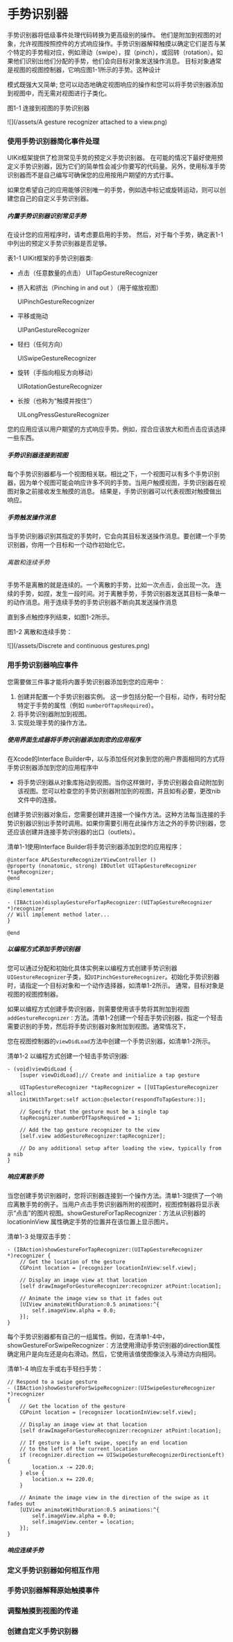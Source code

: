 # 手势识别器

手势识别器将低级事件处理代码转换为更高级别的操作。 他们是附加到视图的对象，允许视图按照控件的方式响应操作。手势识别器解释触摸以确定它们是否与某个特定的手势相对应，例如滑动（swipe），捏（pinch），或回转（rotation）。如果他们识别出他们分配的手势，他们会向目标对象发送操作消息。 目标对象通常是视图的视图控制器，它响应图1-1所示的手势。这种设计

模式既强大又简单; 您可以动态地确定视图响应的操作和您可以将手势识别器添加到视图中，而无需对视图进行子类化。

图1-1 连接到视图的手势识别器

![](/assets/A gesture recognizer attached to a view.png)

### 使用手势识别器简化事件处理

UIKit框架提供了检测常见手势的预定义手势识别器。 在可能的情况下最好使用预定义手势识别器，因为它们的简单性会减少你要写的代码量。另外，使用标准手势识别器而不是自己编写可确保您的应用按用户期望的方式行事。

如果您希望自己的应用能够识别唯一的手势，例如选中标记或旋转运动，则可以创建您自己的自定义手势识别器。

##### 内置手势识别器识别常见手势

在设计您的应用程序时，请考虑要启用的手势。 然后，对于每个手势，确定表1-1中列出的预定义手势识别器是否足够。

表1-1 UIKit框架的手势识别器类:

* 点击（任意数量的点击）
  UITapGestureRecognizer

* 挤入和挤出（Pinching in and out ）（用于缩放视图）

  UIPinchGestureRecognizer

* 平移或拖动

  UIPanGestureRecognizer

* 轻扫（任何方向）

  UISwipeGestureRecognizer

* 旋转（手指向相反方向移动）

  UIRotationGestureRecognizer

* 长按（也称为“触摸并按住”）

  UILongPressGestureRecognizer

您的应用应该以用户期望的方式响应手势。例如，捏合应该放大和而点击应该选择一些东西。

##### 手势识别器连接到视图

每个手势识别器都与一个视图相关联。相比之下，一个视图可以有多个手势识别器，因为单个视图可能会响应许多不同的手势。当用户触摸视图，手势识别器在视图对象之前接收发生触摸的消息。 结果是，手势识别器可以代表视图对触摸做出响应。

##### 手势触发操作消息

当手势识别器识别其指定的手势时，它会向其目标发送操作消息。要创建一个手势识别器，你用一个目标和一个动作初始化它。

###### 离散和连续手势

手势不是离散的就是连续的。一个离散的手势，比如一次点击，会出现一次。 连续的手势，如捏，发生一段时间。对于离散手势，手势识别器发送其目标一条单一的动作消息。用于连续手势的手势识别器不断向其发送操作消息

直到多点触控序列结束，如图1-2所示。

图1-2 离散和连续手势：

![](/assets/Discrete and continuous gestures.png)

### 用手势识别器响应事件

您需要做三件事才能将内置手势识别器添加到您的应用中：

1. 创建并配置一个手势识别器实例。
   这一步包括分配一个目标，动作，有时分配特定于手势的属性（例如
   `numberOfTapsRequired`）。
2. 将手势识别器附加到视图。
3. 实现处理手势的操作方法。

##### 使用界面生成器将手势识别器添加到您的应用程序

在Xcode的Interface Builder中，以与添加任何对象到您的用户界面相同的方式将手势识别器添加到您的应用程序中

 - 将手势识别器从对象库拖动到视图。当你这样做时，手势识别器会自动附加到该视图。您可以检查您的手势识别器附加到的视图，并且如有必要，更改nib文件中的连接。

创建手势识别器对象后，您需要创建并连接一个操作方法。这种方法每当连接的手势识别器识别出手势时调用。如果你需要引用在此操作方法之外的手势识别器，您还应该创建并连接手势识别器的出口（outlets）。

清单1-1使用Interface Builder将手势识别器添加到您的应用程序：

```
@interface APLGestureRecognizerViewController ()
@property (nonatomic, strong) IBOutlet UITapGestureRecognizer *tapRecognizer;
@end

@implementation

- (IBAction)displayGestureForTapRecognizer:(UITapGestureRecognizer *)recognizer
// Will implement method later...
}

@end
```

##### 以编程方式添加手势识别器

您可以通过分配和初始化具体实例来以编程方式创建手势识别器`UIGestureRecognizer`子类，如`UIPinchGestureRecognizer`。初始化手势识别器时，请指定一个目标对象和一个动作选择器，如清单1-2所示。 通常，目标对象是视图的视图控制器。

如果以编程方式创建手势识别器，则需要使用该手势将其附加到视图`addGestureRecognizer：`方法。清单1-2创建一个轻击手势识别器，指定一个轻击需要识别的手势，然后将手势识别器对象附加到视图。通常情况下，

您在视图控制器的`viewDidLoad`方法中创建一个手势识别器，如清单1-2所示。

清单1-2 以编程方式创建一个轻击手势识别器:

```
- (void)viewDidLoad {
    [super viewDidLoad];// Create and initialize a tap gesture
    
    UITapGestureRecognizer *tapRecognizer = [[UITapGestureRecognizer alloc]
    initWithTarget:self action:@selector(respondToTapGesture:)];
    
    // Specify that the gesture must be a single tap
    tapRecognizer.numberOfTapsRequired = 1;
    
    // Add the tap gesture recognizer to the view
    [self.view addGestureRecognizer:tapRecognizer];
    
    // Do any additional setup after loading the view, typically from a nib
}
```

##### 响应离散手势

当您创建手势识别器时，您将识别器连接到一个操作方法。清单1-3提供了一个响应离散手势的例子。当用户点击手势识别器所附的视图时，视图控制器将显示表示“点击”的图片视图。showGestureForTapRecognizer：方法从识别器的 locationInView 属性确定手势的位置并在该位置上显示图片。

清单1-3 处理双击手势：

```
- (IBAction)showGestureForTapRecognizer:(UITapGestureRecognizer *)recognizer {
    // Get the location of the gesture
    CGPoint location = [recognizer locationInView:self.view];
    
    // Display an image view at that location
    [self drawImageForGestureRecognizer:recognizer atPoint:location];
    
    // Animate the image view so that it fades out
    [UIView animateWithDuration:0.5 animations:^{
        self.imageView.alpha = 0.0;
    }];
}
```

每个手势识别器都有自己的一组属性。例如，在清单1-4中，showGestureForSwipeRecognizer：方法使用滑动手势识别器的direction属性确定用户是向左还是向右滑动。然后，它使用该值使图像淡入与滑动方向相同。

清单1-4 响应左手或右手轻扫手势：

```
// Respond to a swipe gesture
- (IBAction)showGestureForSwipeRecognizer:(UISwipeGestureRecognizer *)recognizer
{
    // Get the location of the gesture
    CGPoint location = [recognizer locationInView:self.view];
    
    // Display an image view at that location
    [self drawImageForGestureRecognizer:recognizer atPoint:location];
    
    // If gesture is a left swipe, specify an end location
    // to the left of the current location
    if (recognizer.direction == UISwipeGestureRecognizerDirectionLeft) {
        location.x -= 220.0;
    } else {
        location.x += 220.0;
    }
    
    // Animate the image view in the direction of the swipe as it fades out
    [UIView animateWithDuration:0.5 animations:^{
        self.imageView.alpha = 0.0;
        self.imageView.center = location;
    }];
}
```

##### 响应连续手势



### 定义手势识别器如何相互作用

### 手势识别器解释原始触摸事件

### 调整触摸到视图的传递

### 创建自定义手势识别器



